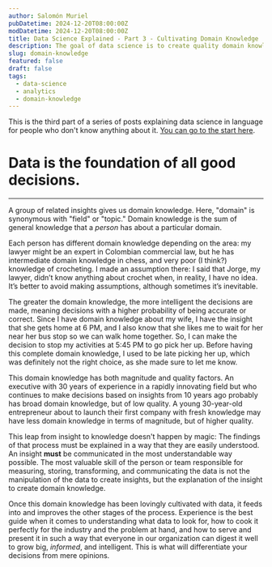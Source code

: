 ```yaml
---
author: Salomón Muriel
pubDatetime: 2024-12-20T08:00:00Z
modDatetime: 2024-12-20T08:00:00Z
title: Data Science Explained - Part 3 - Cultivating Domain Knowledge
description: The goal of data science is to create quality domain knowledge with which to make better decisions.
slug: domain-knowledge
featured: false
draft: false
tags:
  - data-science
  - analytics
  - domain-knowledge
---
```


<span class="text-sm">This is the third part of a series of posts explaining data science in language for people who don't know anything about it. [You can go to the start here](/posts/demystifying-data-science/).</span>

# **Data is the foundation of all good decisions.**
---


A group of related insights gives us domain knowledge. Here, "domain" is synonymous with "field" or "topic." Domain knowledge is the sum of general knowledge that a *person* has about a particular domain.

Each person has different domain knowledge depending on the area: my lawyer might be an expert in Colombian commercial law, but he has intermediate domain knowledge in chess, and very poor (I think?) knowledge of crocheting. I made an assumption there: I said that Jorge, my lawyer, didn’t know anything about crochet when, in reality, I have no idea. It’s better to avoid making assumptions, although sometimes it’s inevitable.

The greater the domain knowledge, the more intelligent the decisions are made, meaning decisions with a higher probability of being accurate or correct. Since I have domain knowledge about my wife, I have the insight that she gets home at 6 PM, and I also know that she likes me to wait for her near her bus stop so we can walk home together. So, I can make the decision to stop my activities at 5:45 PM to go pick her up. Before having this complete domain knowledge, I used to be late picking her up, which was definitely not the right choice, as she made sure to let me know.

This domain knowledge has both magnitude and quality factors. An executive with 30 years of experience in a rapidly innovating field but who continues to make decisions based on insights from 10 years ago probably has broad domain knowledge, but of low quality. A young 30-year-old entrepreneur about to launch their first company with fresh knowledge may have less domain knowledge in terms of magnitude, but of higher quality.

This leap from insight to knowledge doesn't happen by magic: The findings of that process must be explained in a way that they are easily understood. An insight **must** be communicated in the most understandable way possible. The most valuable skill of the person or team responsible for measuring, storing, transforming, and communicating the data is not the manipulation of the data to create insights, but the explanation of the insight to create domain knowledge.

Once this domain knowledge has been lovingly cultivated with data, it feeds into and improves the other stages of the process. Experience is the best guide when it comes to understanding what data to look for, how to cook it perfectly for the industry and the problem at hand, and how to serve and present it in such a way that everyone in our organization can digest it well to grow big, _informed_, and intelligent. This is what will differentiate your decisions from mere opinions.